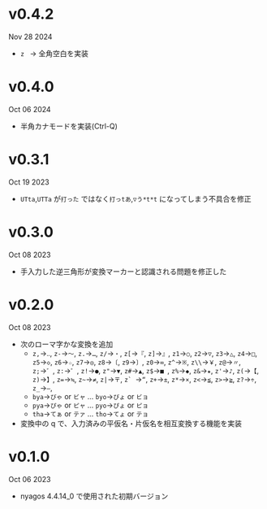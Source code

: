 v0.4.2
======
Nov 28 2024

- `z ` → 全角空白を実装

v0.4.0
======
Oct 06 2024

- 半角カナモードを実装(Ctrl-Q)

v0.3.1
======
Oct 19 2023

- `UTta`,`UTTa` が`打った` ではなく`打っtあ`,`▽う*t*t` になってしまう不具合を修正

v0.3.0
======
Oct 08 2023

- 手入力した逆三角形が変換マーカーと認識される問題を修正した

v0.2.0
======
Oct 08 2023

- 次のローマ字かな変換を追加
    - `z,`→`‥`, `z-`→`～`, `z.`→`…`, `z/`→`・`, `z[`→`『`, `z]`→`』`,
        `z1`→`○`, `z2`→`▽`, `z3`→`△`, `z4`→`□`, `z5`→`◇`,
        `z6`→`☆`, `z7`→`◎`, `z8`→`〔`, `z9`→`〕`, `z0`→`∞`,
        `z^`→`※`, `z\\`→`￥`, `z@`→`〃`, `z;`→`゛`, `z:`→`゜`,
        `z!`→`●`, `z"`→`▼`, `z#`→`▲`, `z$`→`■ `, `z%`→`◆`,
        `z&`→`★`, `z'`→`♪`, `z(`→`【`, `z)`→`】`, `z=`→`≒`,
        `z~`→`≠`, `z|`→`〒`, ``z` ``→`“`, `z+`→`±`, `z*`→`×`,
        `z<`→`≦`, `z>`→`≧`, `z?`→`÷`, `z_`→`―`,
    - `bya`→`びゃ` or `ビャ` ... `byo`→`びょ` or `ビョ`
    - `pya`→`ぴゃ` or `ピャ` ... `pyo`→`ぴょ` or `ピョ`
    - `tha`→`てぁ` or `テァ` ... `tho`→`てょ` or `テョ`
- 変換中の q で、入力済みの平仮名・片仮名を相互変換する機能を実装

v0.1.0
======
Oct 06 2023

- nyagos 4.4.14\_0 で使用された初期バージョン
